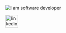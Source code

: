 ![I am software developer](https://i.ibb.co/fnsLM84/gitbunner.jpg)

[<img src='https://content.linkedin.com/content/dam/me/business/en-us/amp/brand-site/v2/bg/LI-Bug.svg.original.svg' alt='linkedin' height='40'>](https://www.linkedin.com/in/tsuri-cohen/) 

